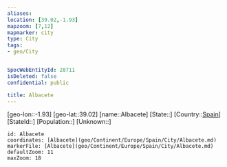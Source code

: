 ```yaml
---
aliases: 
location: [39.02,-1.93]
mapzoom: [7,12] 
mapmarker: city 
type: City
tags:
- geo/City


SpocWebEntityId: 28711
isDeleted: false
confidential: public

title: Albacete
---
```

[geo-lon::-1.93]
[geo-lat::39.02]
[name::Albacete]
[State::]
[Country::[Spain](geo/Continent/Europe/Spain.md)]
[StateId::]
[Population::]
[Unknown::]


```leaflet
id: Albacete
coordinates: [Albacete](geo/Continent/Europe/Spain/City/Albacete.md)
markerFile: [Albacete](geo/Continent/Europe/Spain/City/Albacete.md)
defaultZoom: 11 
maxZoom: 18
```


